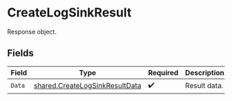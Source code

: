 # CreateLogSinkResult

Response object.


## Fields

| Field                                                                            | Type                                                                             | Required                                                                         | Description                                                                      |
| -------------------------------------------------------------------------------- | -------------------------------------------------------------------------------- | -------------------------------------------------------------------------------- | -------------------------------------------------------------------------------- |
| `Data`                                                                           | [shared.CreateLogSinkResultData](../../models/shared/createlogsinkresultdata.md) | :heavy_check_mark:                                                               | Result data.                                                                     |